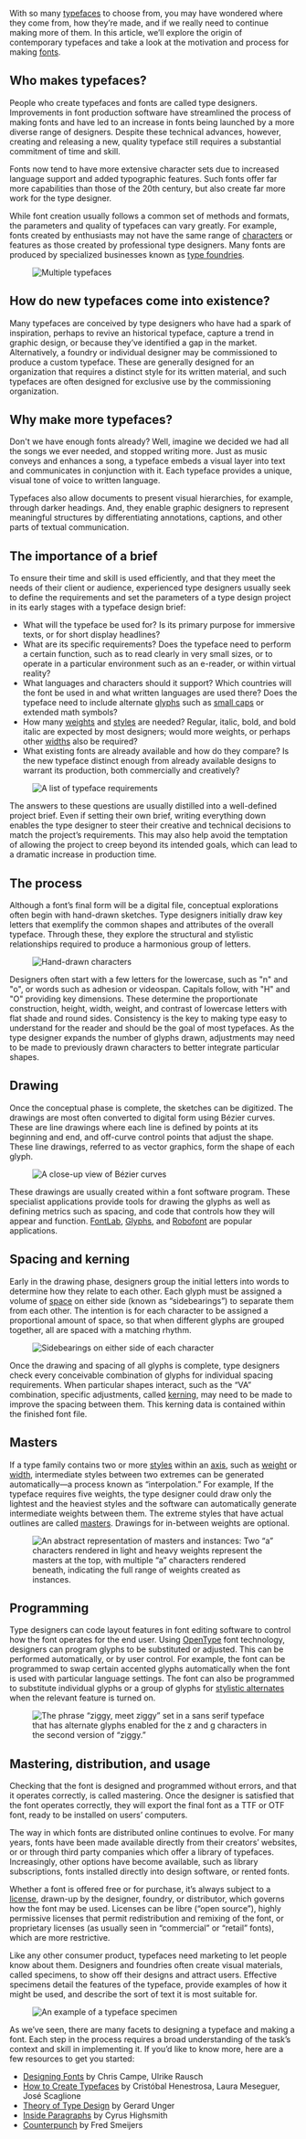 With so many [typefaces](/glossary/typeface) to choose from, you may have wondered where they come from, how they’re made, and if we really need to continue making more of them. In this article, we’ll explore the origin of contemporary typefaces and take a look at the motivation and process for making [fonts](/glossary/font).

<h2>Who makes typefaces?</h2>

People who create typefaces and fonts are called type designers. Improvements in font production software have streamlined the process of making fonts and have led to an increase in fonts being launched by a more diverse range of designers. Despite these technical advances, however, creating and releasing a new, quality typeface still requires a substantial commitment of time and skill. 

Fonts now tend to have more extensive character sets due to increased language support and added typographic features. Such fonts offer far more capabilities than those of the 20th century, but also create far more work for the type designer.

While font creation usually follows a common set of methods and formats, the parameters and quality of typefaces can vary greatly. For example, fonts created by enthusiasts may not have the same range of [characters](/glossary/character) or features as those created by professional type designers. Many fonts are produced by specialized businesses known as [type foundries](/glossary/type_foundry).

<figure>

![Multiple typefaces](images/1MontageofTypefaces.svg)

</figure>

<h2>How do new typefaces come into existence?</h2>

Many typefaces are conceived by type designers who have had a spark of inspiration, perhaps to revive an historical typeface, capture a trend in graphic design, or because they’ve identified a gap in the market. Alternatively, a foundry or individual designer may be commissioned to produce a custom typeface. These are generally designed for an organization that requires a distinct style for its written material, and such typefaces are often designed for exclusive use by the commissioning organization.

<h2>Why make more typefaces?</h2>

Don't we have enough fonts already? Well, imagine we decided we had all the songs we ever needed, and stopped writing more. Just as music conveys and enhances a song, a typeface embeds a visual layer into text and communicates in conjunction with it. Each typeface provides a unique, visual tone of voice to written language.

Typefaces also allow documents to present visual hierarchies, for example, through darker headings. And, they enable graphic designers to represent meaningful structures by differentiating annotations, captions, and other parts of textual communication.

<h2>The importance of a brief</h2>

To ensure their time and skill is used efficiently, and that they meet the needs of their client or audience, experienced type designers usually seek to define the requirements and set the parameters of a type design project in its early stages with a typeface design brief:

* What will the typeface be used for? Is its primary purpose for immersive texts, or for short display headlines?
* What are its specific requirements? Does the typeface need to perform a certain function, such as to read clearly in very small sizes, or to operate in a particular environment such as an e-reader, or within virtual reality?
* What languages and characters should it support? Which countries will the font be used in and what written languages are used there? Does the typeface need to include alternate [glyphs](/glossary/glyph) such as [small caps](/glossary/small_caps) or extended math symbols?
* How many [weights](/glossary/weight) and [styles](/glossary/style) are needed? Regular, italic, bold, and bold italic are expected by most designers; would more weights, or perhaps other [widths](/glossary/width) also be required?
* What existing fonts are already available and how do they compare? Is the new typeface distinct enough from already available designs to warrant its production, both commercially and creatively?

<figure>

![A list of typeface requirements](images/2Checklist.svg)

</figure>

The answers to these questions are usually distilled into a well-defined project brief. Even if setting their own brief, writing everything down enables the type designer to steer their creative and technical decisions to match the project’s requirements. This may also help avoid the temptation of allowing the project to creep beyond its intended goals, which can lead to a dramatic increase in production time.

<h2>The process</h2>

Although a font’s final form will be a digital file, conceptual explorations often begin with hand-drawn sketches. Type designers initially draw key letters that exemplify the common shapes and attributes of the overall typeface. Through these, they explore the structural and stylistic relationships required to produce a harmonious group of letters. 

<figure>

![Hand-drawn characters](images/3SketchedType.svg)

</figure>

Designers often start with a few letters for the lowercase, such as "n" and "o", or words such as adhesion or videospan. Capitals follow, with "H" and "O" providing key dimensions. These determine the proportionate construction, height, width, weight, and contrast of lowercase letters with flat shade and round sides. Consistency is the key to making type easy to understand for the reader and should be the goal of most typefaces. As the type designer expands the number of glyphs drawn, adjustments may need to be made to previously drawn characters to better integrate particular shapes.

<h2>Drawing</h2>

Once the conceptual phase is complete, the sketches can be digitized. The drawings are most often converted to digital form using Bézier curves. These are line drawings where each line is defined by points at its beginning and end, and off-curve control points that adjust the shape. These line drawings, referred to as vector graphics, form the shape of each glyph.  

<figure>

![A close-up view of Bézier curves](images/4Beziercurve.svg)

</figure>

These drawings are usually created within a font software program. These specialist applications provide tools for drawing the glyphs as well as defining metrics such as spacing, and code that controls how they will appear and function. [FontLab](https://www.fontlab.com/font-editor/fontlab/), [Glyphs](https://glyphsapp.com), and [Robofont](https://robofont.com/) are popular applications.

<h2>Spacing and kerning</h2>

Early in the drawing phase, designers group the initial letters into words to determine how they relate to each other. Each glyph must be assigned a volume of [space](/glossary/spaces) on either side (known as “sidebearings”) to separate them from each other. The intention is for each character to be assigned a proportional amount of space, so that when different glyphs are grouped together, all are spaced with a matching rhythm.

<figure>

![Sidebearings on either side of each character](images/5Sidebearings.svg)

</figure>

Once the drawing and spacing of all glyphs is complete, type designers check every conceivable combination of glyphs for individual spacing requirements. When particular shapes interact, such as the “VA” combination, specific adjustments, called [kerning](/glossary/kerning_kerning_pairs), may need to be made to improve the spacing between them. This kerning data is contained within the finished font file. 

<h2>Masters</h2>

If a type family contains two or more [styles](/glossary/style) within an [axis](/glossary/axis_in_variable_fonts), such as [weight](/glossary/weight) or [width](/glossary/width), intermediate styles between two extremes can be generated automatically—a process known as “interpolation.” For example, If the typeface requires five weights, the type designer could draw only the lightest and the heaviest styles and the software can automatically generate intermediate weights between them. The extreme styles that have actual outlines are called [masters](/glossary/masters). Drawings for in-between weights are optional.

<figure>

![An abstract representation of masters and instances: Two “a” characters rendered in light and heavy weights represent the masters at the top, with multiple “a” characters rendered beneath, indicating the full range of weights created as instances.](images/existing_masters.svg)

</figure>

<h2>Programming</h2>

Type designers can code layout features in font editing software to control how the font operates for the end user. Using [OpenType](/glossary/open_type) font technology, designers can program glyphs to be substituted or adjusted. This can be performed automatically, or by user control. For example, the font can be programmed to swap certain accented glyphs automatically when the font is used with particular language settings. The font can also be programmed to substitute individual glyphs or a group of glyphs for [stylistic alternates](/glossary/alternates) when the relevant feature is turned on.

<figure>

![The phrase “ziggy, meet ziggy” set in a sans serif typeface that has alternate glyphs enabled for the z and g characters in the second version of “ziggy.”](images/existing_alternates.svg)

</figure>

<h2>Mastering, distribution, and usage</h2>

Checking that the font is designed and programmed without errors, and that it operates correctly, is called mastering. Once the designer is satisfied that the font operates correctly, they will export the final font as a TTF or OTF font, ready to be installed on users’ computers. 

The way in which fonts are distributed online continues to evolve. For many years, fonts have been made available directly from their creators’ websites, or or through third party companies which offer a library of typefaces. Increasingly, other options have become available, such as library subscriptions, fonts installed directly into design software, or rented fonts.

Whether a font is offered free or for purchase, it’s always subject to a [license](/glossary/licensing), drawn-up by the designer, foundry, or distributor, which governs how the font may be used. Licenses can be libre (“open source”), highly permissive licenses that permit redistribution and remixing of the font, or proprietary licenses (as usually seen in “commercial” or “retail” fonts), which are more restrictive.

Like any other consumer product, typefaces need marketing to let people know about them. Designers and foundries often create visual materials, called specimens, to show off their designs and attract users. Effective specimens detail the features of the typeface, provide examples of how it might be used, and describe the sort of text it is most suitable for. 

<figure>

![An example of a typeface specimen](images/6SpecimenExample.svg)

</figure>

As we’ve seen, there are many facets to designing a typeface and making a font. Each step in the process requires a broad understanding of the task’s context and skill in implementing it. If you’d like to know more, here are a few resources to get you started:

- [Designing Fonts](https://www.google.com/books/edition/Designing_Fonts/HHRzzQEACAAJ) by Chris Campe, Ulrike Rausch
- [How to Create Typefaces](https://www.google.com/books/edition/How_to_Create_Typefaces/-yW-tAEACAAJ) by Cristóbal Henestrosa, Laura Meseguer, José Scaglione 
- [Theory of Type Design](https://www.google.com/books/edition/Theory_of_Type_Design/_T9iswEACAAJ) by Gerard Unger
- [Inside Paragraphs](https://www.google.com/books/edition/Inside_Paragraphs/nzT3DwAAQBAJ) by Cyrus Highsmith
- [Counterpunch](https://www.google.com/books/edition/Counterpunch/dUZUAAAAMAAJ) by Fred Smeijers
